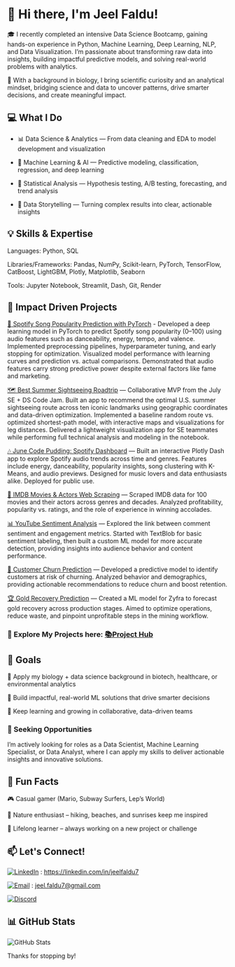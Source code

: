 # 👋 Hi there, I'm Jeel Faldu!

🎓 I recently completed an intensive Data Science Bootcamp, gaining hands-on experience in Python, Machine Learning, Deep Learning, NLP, and Data Visualization. I’m passionate about transforming raw data into insights, building impactful predictive models, and solving real-world problems with analytics.

🌱 With a background in biology, I bring scientific curiosity and an analytical mindset, bridging science and data to uncover patterns, drive smarter decisions, and create meaningful impact.

## 💻 What I Do

- 📊 Data Science & Analytics — From data cleaning and EDA to model development and visualization

- 🤖 Machine Learning & AI — Predictive modeling, classification, regression, and deep learning

- 🧮 Statistical Analysis — Hypothesis testing, A/B testing, forecasting, and trend analysis

- 💬 Data Storytelling — Turning complex results into clear, actionable insights

## 💡 Skills & Expertise

Languages: Python, SQL

Libraries/Frameworks: Pandas, NumPy, Scikit-learn, PyTorch, TensorFlow, CatBoost, LightGBM, Plotly, Matplotlib, Seaborn

Tools: Jupyter Notebook, Streamlit, Dash, Git, Render

## 🚀 Impact Driven Projects

[🎵 Spotify Song Popularity Prediction with PyTorch](https://github.com/jeelfaldu7/predicting_spotify_song_popularity) - Developed a deep learning model in PyTorch to predict Spotify song popularity (0–100) using audio features such as danceability, energy, tempo, and valence. Implemented preprocessing pipelines, hyperparameter tuning, and early stopping for optimization. Visualized model performance with learning curves and prediction vs. actual comparisons. Demonstrated that audio features carry strong predictive power despite external factors like fame and marketing.

[🗺️ Best Summer Sightseeing Roadtrip](https://github.com/ValTsan/dcm-july-codejam) — Collaborative MVP from the July SE + DS Code Jam. Built an app to recommend the optimal U.S. summer sightseeing route across ten iconic landmarks using geographic coordinates and data-driven optimization. Implemented a baseline random route vs. optimized shortest-path model, with interactive maps and visualizations for leg distances. Delivered a lightweight visualization app for SE teammates while performing full technical analysis and modeling in the notebook.

[🎶 June Code Pudding: Spotify Dashboard](https://github.com/jeelfaldu7/june_code_jam) — Built an interactive Plotly Dash app to explore Spotify audio trends across time and genres. Features include energy, danceability, popularity insights, song clustering with K-Means, and audio previews. Designed for music lovers and data enthusiasts alike. Deployed for public use.

[🎥 IMDB Movies & Actors Web Scraping](https://github.com/JohnFDwy/imdb_web_scraping) — Scraped IMDB data for 100 movies and their actors across genres and decades. Analyzed profitability, popularity vs. ratings, and the role of experience in winning accolades.

[📊 YouTube Sentiment Analysis](https://github.com/betanight/youtube_sentiment_analysis) — Explored the link between comment sentiment and engagement metrics. Started with TextBlob for basic sentiment labeling, then built a custom ML model for more accurate detection, providing insights into audience behavior and content performance.

[👥 Customer Churn Prediction](https://github.com/jeelfaldu7/customer_churn_forecasting_for_interconnect) — Developed a predictive model to identify customers at risk of churning. Analyzed behavior and demographics, providing actionable recommendations to reduce churn and boost retention.

[🏆 Gold Recovery Prediction](https://github.com/jeelfaldu7/gold_recovery_prediction_using_machine_learning) — Created a ML model for Zyfra to forecast gold recovery across production stages. Aimed to optimize operations, reduce waste, and pinpoint unprofitable steps in the mining workflow.

### 📂 Explore My Projects here: [📚Project Hub](https://github.com/jeelfaldu7/project-hub)

## 🎯 Goals

🔬 Apply my biology + data science background in biotech, healthcare, or environmental analytics

🚀 Build impactful, real-world ML solutions that drive smarter decisions

🌱 Keep learning and growing in collaborative, data-driven teams

### 👔 Seeking Opportunities

I’m actively looking for roles as a Data Scientist, Machine Learning Specialist, or Data Analyst, where I can apply my skills to deliver actionable insights and innovative solutions.

## 🌟 Fun Facts

🎮 Casual gamer (Mario, Subway Surfers, Lep’s World)

🌄 Nature enthusiast – hiking, beaches, and sunrises keep me inspired

📘 Lifelong learner – always working on a new project or challenge

## 📫 Let's Connect!

[![LinkedIn](https://img.shields.io/badge/LinkedIn-blue?logo=linkedin&logoColor=white)](https://linkedin.com/in/jeelfaldu7) : https://linkedin.com/in/jeelfaldu7

[![Email](https://img.shields.io/badge/Email-D14836?logo=gmail&logoColor=white)](mailto:jeel.faldu7@gmail.com) : jeel.faldu7@gmail.com

[![Discord](https://img.shields.io/badge/Discord-jeelfaldu__-5865F2?logo=discord&logoColor=white)]()

## 📊 GitHub Stats

![GitHub Stats](https://github-readme-stats.vercel.app/api?username=jeelfaldu7&show_icons=true&theme=default&cache_seconds=0)

Thanks for stopping by!

